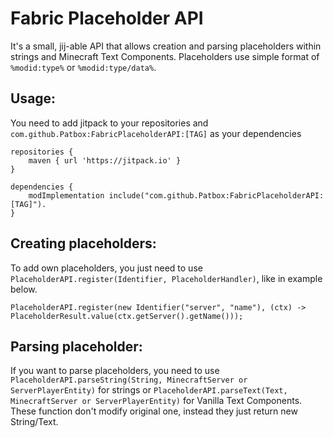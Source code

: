 # Fabric Placeholder API
It's a small, jij-able API that allows creation and parsing placeholders within strings and Minecraft Text Components.
Placeholders use simple format of `%modid:type%` or `%modid:type/data%`.

## Usage:
You need to add jitpack to your repositories and `com.github.Patbox:FabricPlaceholderAPI:[TAG]` as your dependencies

```
repositories {
	maven { url 'https://jitpack.io' }
}

dependencies {
	modImplementation include("com.github.Patbox:FabricPlaceholderAPI:[TAG]").
}
```
## Creating placeholders:
To add own placeholders, you just need to use `PlaceholderAPI.register(Identifier, PlaceholderHandler)`, like in example below.
```
PlaceholderAPI.register(new Identifier("server", "name"), (ctx) -> PlaceholderResult.value(ctx.getServer().getName()));
```

## Parsing placeholder:
If you want to parse placeholders, you need to use `PlaceholderAPI.parseString(String, MinecraftServer or ServerPlayerEntity)`
for strings or `PlaceholderAPI.parseText(Text, MinecraftServer or ServerPlayerEntity)` for Vanilla Text Components.
These function don't modify original one, instead they just return new String/Text.
